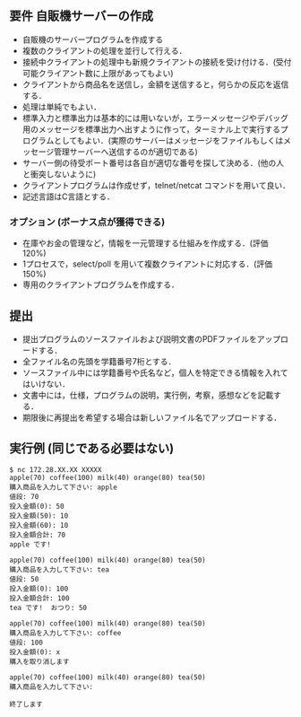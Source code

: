 ## 要件 自販機サーバーの作成

* 自販機のサーバープログラムを作成する
* 複数のクライアントの処理を並行して行える．
* 接続中クライアントの処理中も新規クライアントの接続を受け付ける．(受付可能クライアント数に上限があってもよい)
* クライアントから商品名を送信し，金額を送信すると，何らかの反応を返信する．
* 処理は単純でもよい．
* 標準入力と標準出力は基本的には用いないが，エラーメッセージやデバッグ用のメッセージを標準出力へ出すように作って，ターミナル上で実行するプログラムとしてもよい．(実際のサーバーはメッセージをファイルもしくはメッセージ管理サーバーへ送信するのが適切である)
* サーバー側の待受ポート番号は各自が適切な番号を探して決める．(他の人と衝突しないように)
* クライアントプログラムは作成せず，telnet/netcat コマンドを用いて良い．
* 記述言語はC言語とする．
### オプション (ボーナス点が獲得できる)
* 在庫やお金の管理など，情報を一元管理する仕組みを作成する．(評価 120%)
* 1プロセスで，select/poll を用いて複数クライアントに対応する．(評価 150%)
* 専用のクライアントプログラムを作成する．
## 提出
* 提出プログラムのソースファイルおよび説明文書のPDFファイルをアップロードする．
* 全ファイル名の先頭を学籍番号7桁とする．
* ソースファイル中には学籍番号や氏名など，個人を特定できる情報を入れてはいけない．
* 文書中には，仕様，プログラムの説明，実行例，考察，感想などを記載する．
* 期限後に再提出を希望する場合は新しいファイル名でアップロードする．


## 実行例 (同じである必要はない)
```
$ nc 172.28.XX.XX XXXXX
apple(70) coffee(100) milk(40) orange(80) tea(50)
購入商品を入力して下さい: apple
値段: 70
投入金額(0): 50
投入金額(50): 10
投入金額(60): 10
投入金額合計: 70
apple です!

apple(70) coffee(100) milk(40) orange(80) tea(50)
購入商品を入力して下さい: tea
値段: 50
投入金額(0): 100
投入金額合計: 100
tea です!  おつり: 50

apple(70) coffee(100) milk(40) orange(80) tea(50)
購入商品を入力して下さい: coffee
値段: 100
投入金額(0): x
購入を取り消します

apple(70) coffee(100) milk(40) orange(80) tea(50)
購入商品を入力して下さい:

終了します
```
